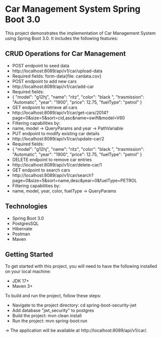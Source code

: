 # Car Management System Spring Boot 3.0  
This project demonstrates the implementation of Car Management System using Spring Boot 3.0. It includes the following features:

##  CRUD Operations for Car Management
* POST endpoint to seed data
* http://localhost:8089/api/v1/car/upload-data
* Required fields: form-data{file: cardata.csv}
* POST endpoint to add new cars
* http://localhost:8089/api/v1/car/add-car
* Required fields:
* {
    "model": "g12hj",
    "name": "ritz",
    "color": "black ",
    "trasmission": "Automatic",
    "year": "1900",
    "price": 12.75,
    "fuelType": "petrol"
 }
* GET endpoint to retrieve all cars
* http://localhost:8089/api/v1/car/get-cars/2014?page=0&size=5&sort=cid,asc&name=swift&model=V60
* Filtering capabilities by:
* name, model -> QueryParams and year -> PathVariable
* PUT endpoint to modify existing car details
* http://localhost:8089/api/v1/car/update-car/2
* Required fields:
* {
    "model": "g12hj",
    "name": "ritz",
    "color": "black ",
    "trasmission": "Automatic",
    "year": "1900",
    "price": 12.75,
    "fuelType": "petrol"
 }
* DELETE endpoint to remove car entries
* http://localhost:8089/api/v1/car/delete-car/1
* GET endpoint to search cars
* http://localhost:8089/api/v1/car/search?page=0&size=5&sort=name,desc&year=0&fuelType=PETROL
* Filtering capabilities by:
* name, model, year, color, fuelType  -> QueryParams 

## Technologies
* Spring Boot 3.0
* PostgresSQL
* Hibernate
* Postman
* Maven
 
## Getting Started
To get started with this project, you will need to have the following installed on your local machine:

* JDK 17+
* Maven 3+


To build and run the project, follow these steps:

* Navigate to the project directory: cd spring-boot-security-jwt
* Add database "jwt_security" to postgres 
* Build the project: mvn clean install
* Run the project: mvn spring-boot:run 

-> The application will be available at http://localhost:8089/api/v1/car/.
